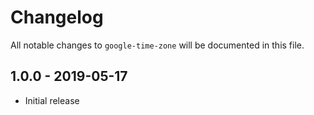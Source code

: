 # Changelog

All notable changes to `google-time-zone` will be documented in this file.

## 1.0.0 - 2019-05-17

- Initial release
